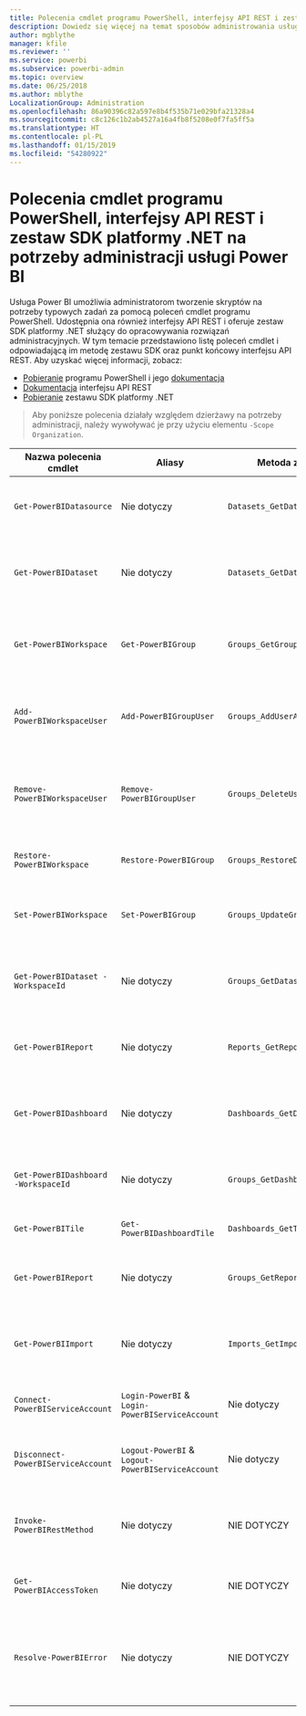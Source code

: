 ```yaml
---
title: Polecenia cmdlet programu PowerShell, interfejsy API REST i zestaw SDK platformy .NET dla administratorów
description: Dowiedz się więcej na temat sposobów administrowania usługą Power BI za pomocą skryptów i interfejsów API programowania.
author: mgblythe
manager: kfile
ms.reviewer: ''
ms.service: powerbi
ms.subservice: powerbi-admin
ms.topic: overview
ms.date: 06/25/2018
ms.author: mblythe
LocalizationGroup: Administration
ms.openlocfilehash: 86a90396c82a597e8b4f535b71e029bfa21328a4
ms.sourcegitcommit: c8c126c1b2ab4527a16a4fb8f5208e0f7fa5ff5a
ms.translationtype: HT
ms.contentlocale: pl-PL
ms.lasthandoff: 01/15/2019
ms.locfileid: "54280922"
---
```

# <a name="powershell-cmdlets-rest-apis-and-net-sdk-for-power-bi-administration"></a>Polecenia cmdlet programu PowerShell, interfejsy API REST i zestaw SDK platformy .NET na potrzeby administracji usługi Power BI
Usługa Power BI umożliwia administratorom tworzenie skryptów na potrzeby typowych zadań za pomocą poleceń cmdlet programu PowerShell. Udostępnia ona również interfejsy API REST i oferuje zestaw SDK platformy .NET służący do opracowywania rozwiązań administracyjnych. W tym temacie przedstawiono listę poleceń cmdlet i odpowiadającą im metodę zestawu SDK oraz punkt końcowy interfejsu API REST. Aby uzyskać więcej informacji, zobacz:

- [Pobieranie](https://www.powershellgallery.com/packages/MicrosoftPowerBIMgmt/) programu PowerShell i jego [dokumentacja](https://docs.microsoft.com/powershell/power-bi/overview?view=powerbi-ps)
- [Dokumentacja](https://docs.microsoft.com/rest/api/power-bi/admin) interfejsu API REST
- [Pobieranie](https://www.nuget.org/packages/Microsoft.PowerBI.Api/) zestawu SDK platformy .NET

> Aby poniższe polecenia działały względem dzierżawy na potrzeby administracji, należy wywoływać je przy użyciu elementu `-Scope Organization`.

| **Nazwa polecenia cmdlet** | **Aliasy** | **Metoda zestawu SDK** | **Punkt końcowy interfejsu API REST** | **Opis** |
| --- | --- | --- | --- | --- |
| `Get-PowerBIDatasource` | Nie dotyczy | `Datasets_GetDataSourcesAsAdmin` | /v1.0/myorg/admin/datasets/{datasetkey}/datasources | Pobiera źródła danych dla danego zestawu danych. |
| `Get-PowerBIDataset` | Nie dotyczy | `Datasets_GetDatasetsAsAdmin` | /v1.0/myorg/admin/datasets | Pobiera pełną listę zestawów danych w dzierżawie usługi Power BI. |
| `Get-PowerBIWorkspace` | `Get-PowerBIGroup` | `Groups_GetGroupsAsAdmin` | /v1.0/myorg/admin/groups | Pobiera pełną listę obszarów roboczych w dzierżawie usługi Power BI. |
| `Add-PowerBIWorkspaceUser` | `Add-PowerBIGroupUser` | `Groups_AddUserAsAdmin` | /v1.0/myorg/admin/groups/{groupId}/users | Dodaje użytkownika jako członka do danego obszaru roboczego. |
| `Remove-PowerBIWorkspaceUser` | `Remove-PowerBIGroupUser` | `Groups_DeleteUserAsAdmin` | /v1.0/myorg/admin/groups/{groupId}/users/{user} | Usuwa użytkownika z listy członkostwa danego obszaru roboczego. |
| `Restore-PowerBIWorkspace` |`Restore-PowerBIGroup` | `Groups_RestoreDeletedGroupAsAdmin` | /v1.0/myorg/admin/groups/{groupId}/restore | Przywraca usunięty obszar roboczy. |
| `Set-PowerBIWorkspace` |`Set-PowerBIGroup` | `Groups_UpdateGroupAsAdmin` | /v1.0/myorg/admin/groups/{groupId} | Aktualizuje właściwości danego obszaru roboczego. |
| `Get-PowerBIDataset -WorkspaceId` | Nie dotyczy | `Groups_GetDatasetsAsAdmin` | /v1.0/myorg/admin/groups/{group\_id}/datasets | Pobiera zestawy danych w ramach danego obszaru roboczego. |
| `Get-PowerBIReport` | Nie dotyczy | `Reports_GetReportsAsAdmin` | /v1.0/myorg/admin/reports | Pobiera pełną listę raportów w dzierżawie usługi Power BI. |
| `Get-PowerBIDashboard` | Nie dotyczy | `Dashboards_GetDashboardsAsAdmin` | /v1.0/myorg/admin/dashboards | Pobiera pełną listę pulpitów nawigacyjnych w dzierżawie usługi Power BI. |
| `Get-PowerBIDashboard -WorkspaceId` | Nie dotyczy | `Groups_GetDashboardsAsAdmin` | /v1.0/myorg/admin/groups/{group\_id}/dashboards | Pobiera pulpity nawigacyjne w ramach danego obszaru roboczego. |
| `Get-PowerBITile` | `Get-PowerBIDashboardTile` | `Dashboards_GetTilesAsAdmin` | /v1.0/myorg/admin/dashboards/{dashboard\_id}/tiles | Pobiera kafelki danego pulpitu nawigacyjnego. |
| `Get-PowerBIReport` | Nie dotyczy | `Groups_GetReportsAsAdmin` | /v1.0/myorg/admin/groups/{group\_id}/reports | Pobiera raporty w ramach danego obszaru roboczego. |
| `Get-PowerBIImport` | Nie dotyczy | `Imports_GetImportsAsAdmin` | /v1.0/myorg/admin/imports | Pobiera pełną listę operacji importu w dzierżawie usługi Power BI. |
| `Connect-PowerBIServiceAccount` | `Login-PowerBI` &  `Login-PowerBIServiceAccount` | Nie dotyczy | Nie dotyczy | Loguje do usługi Power BI i rozpoczyna sesję. |
| `Disconnect-PowerBIServiceAccount` | `Logout-PowerBI` & `Logout-PowerBIServiceAccount` | Nie dotyczy | Nie dotyczy | Wylogowuje z usługi Power BI i zamyka istniejącą sesję. |
| `Invoke-PowerBIRestMethod`| Nie dotyczy | NIE DOTYCZY | Nie dotyczy | Wysyła dowolne wywołania interfejsu API REST do usługi Power BI. |
| `Get-PowerBIAccessToken`| Nie dotyczy | NIE DOTYCZY | Nie dotyczy | Uzyskuje token dostępu usługi Power BI w ramach sesji. |
| `Resolve-PowerBIError`| Nie dotyczy | NIE DOTYCZY | Nie dotyczy | Uzyskuje szczegółowe informacje o błędach dla nieudanych wywołań poleceń cmdlet. |
